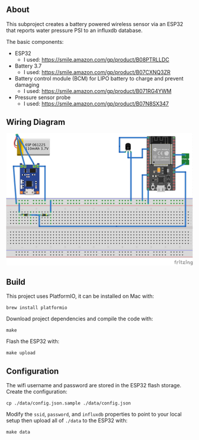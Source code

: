 ## About
This subproject creates a battery powered wireless sensor via an ESP32 that reports water pressure PSI to an influxdb database.

The basic components:
* ESP32
  * I used: https://smile.amazon.com/gp/product/B08PTRLLDC
* Battery 3.7
  * I used: https://smile.amazon.com/gp/product/B07CXNQ3ZR
* Battery control module (BCM) for LIPO battery to charge and prevent damaging
  * I used: https://smile.amazon.com/gp/product/B071RG4YWM
* Pressure sensor probe
  * I used: https://smile.amazon.com/gp/product/B07N8SX347


## Wiring Diagram
![schematic](./pressure-sensor.png)

## Build

This project uses PlatformIO, it can be installed on Mac with:
```
brew install platformio
```

Download project dependencies and compile the code with:
```
make
```

Flash the ESP32 with:
```
make upload
```

## Configuration

The wifi username and password are stored in the ESP32 flash storage.  Create the configuration:
```
cp ./data/config.json.sample ./data/config.json
```
Modify the `ssid`, `password`, and `influxdb` properties to point to your local setup then upload all of `./data` to  the ESP32 with:
```
make data
```